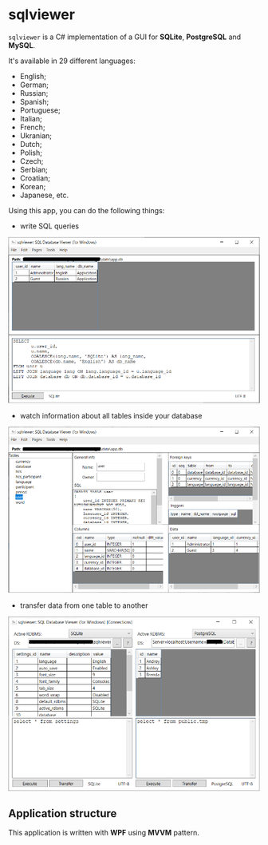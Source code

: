 # sqlviewer 

`sqlviewer` is a C# implementation of a GUI for **SQLite**, **PostgreSQL** and **MySQL**. 

It's available in 29 different languages: 
- English;
- German;
- Russian;
- Spanish;
- Portuguese;
- Italian;
- French;
- Ukranian;
- Dutch;
- Polish;
- Czech;
- Serbian;
- Croatian;
- Korean;
- Japanese, etc. 

Using this app, you can do the following things: 

- write SQL queries

![Example (UI, query)](docs/img/ui_query.png)

- watch information about all tables inside your database 

![Example (UI, tables)](docs/img/ui_tables.png)

- transfer data from one table to another 

![Example (UI, tables)](docs/img/ui_connections.png)

## Application structure 

This application is written with **WPF** using **MVVM** pattern. 
